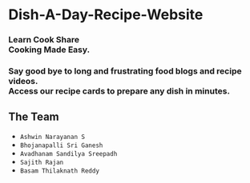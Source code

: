 # Dish-A-Day-Recipe-Website
<h3>Learn Cook Share<br>
 Cooking Made Easy.</h3>

### Say good bye to long and frustrating food blogs and recipe videos.<br>Access our recipe cards to prepare any dish in minutes.

## The Team

- `Ashwin Narayanan S`
- `Bhojanapalli Sri Ganesh`
- `Avadhanam Sandilya Sreepadh`
- `Sajith Rajan`
- `Basam Thilaknath Reddy`
